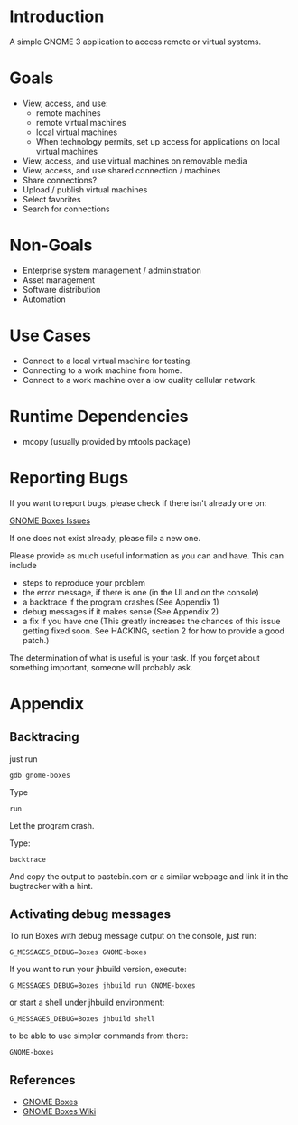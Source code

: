 # Introduction

A simple GNOME 3 application to access remote or virtual systems.

# Goals

* View, access, and use:
  * remote machines
  * remote virtual machines
  * local virtual machines
  * When technology permits, set up access for applications on local virtual machines
* View, access, and use virtual machines on removable media
* View, access, and use shared connection / machines
* Share connections?
* Upload / publish virtual machines
* Select favorites
* Search for connections

# Non-Goals

* Enterprise system management / administration
* Asset management
* Software distribution
* Automation

# Use Cases

* Connect to a local virtual machine for testing.
* Connecting to a work machine from home.
* Connect to a work machine over a low quality cellular network.

# Runtime Dependencies

* mcopy (usually provided by mtools package)

# Reporting Bugs

If you want to report bugs, please check if there isn't already one on:

 [GNOME Boxes Issues](https://gitlab.GNOME.org/GNOME/GNOME-boxes/issues)

If one does not exist already, please file a new one.

Please provide as much useful information as you can and have. This can
include

* steps to reproduce your problem
* the error message, if there is one (in the UI and on the console)
* a backtrace if the program crashes (See Appendix 1)
* debug messages if it makes sense (See Appendix 2)
* a fix if you have one (This greatly increases the chances of this issue
  getting fixed soon. See HACKING, section 2 for how to provide a good patch.)

The determination of what is useful is your task. If you forget about
something important, someone will probably ask.

# Appendix

## Backtracing

just run

```
gdb gnome-boxes
```

Type

```
run
```

Let the program crash.

Type:

```
backtrace
```

And copy the output to pastebin.com or a similar webpage and link it in the
bugtracker with a hint.

## Activating debug messages

To run Boxes with debug message output on the console, just run:

```
G_MESSAGES_DEBUG=Boxes GNOME-boxes
```

If you want to run your jhbuild version, execute:

```
G_MESSAGES_DEBUG=Boxes jhbuild run GNOME-boxes
```

or start a shell under jhbuild environment:

```
G_MESSAGES_DEBUG=Boxes jhbuild shell
```

to be able to use simpler commands from there:

```
GNOME-boxes
```

## References

* [GNOME Boxes](https://wiki.GNOME.org/ThreePointThree/Features/Boxes)
* [GNOME Boxes Wiki](https://wiki.GNOME.org/Design/Apps/Boxes)

